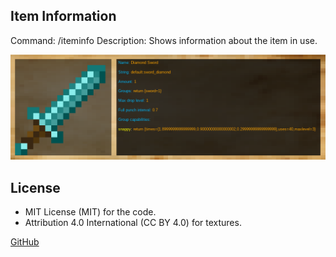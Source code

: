 ## Item Information

Command: /iteminfo
Description: Shows information about the item in use.

![Image](/screenshot.png)

## License

* MIT License (MIT) for the code.
* Attribution 4.0 International (CC BY 4.0) for textures.

[GitHub](https://github.com/Acronymmk/iteminfo)

